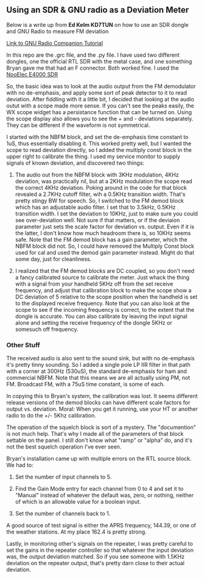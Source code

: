 ## Using an SDR & GNU radio as a Deviation Meter

Below is a write up from **Ed Kelm KD7TUN** on how to use an SDR
dongle and GNU Radio to measure FM deviation

[Link to GNU Radio Companion Tutorial](https://wiki.gnuradio.org/index.php/Guided_Tutorial_GRC)

In this repo are the .grc file, and the .py file. I have used two
different dongles, one the official RTL SDR with the metal case, and
one something Bryan gave me that had an F connector. Both worked fine.
I used the [NooElec E4000 SDR](https://www.nooelec.com/store/sdr/sdr-receivers/nesdr-xtr-plus.html)

So, the basic idea was to look at the audio output from the FM
demodulator with no de-emphasis, and apply some sort of peak detector to
it to read deviation. After fiddling with it a little bit, I decided
that looking at the audio outut with a scope made more sense. If you
can't see the peaks easily, the WX scope widget has a persistance
function that can be turned on. Using the scope display also allows you
to see the + and - deviations separately. They can be different if the
waveform is not symmetrical.

I started with the NBFM block, and set the de-emphasis time constant to
1uS, thus essentially disabling it. This worked pretty well, but I
wanted the scope to read deviation directly, so I added the multiply
const block in the upper right to calibrate the thing. I used my
service monitor to supply signals of known deviation, and discovered two
things:

1. The audio out from the NBFM block with 3KHz modulation, 4KHz
deviation, was practically nil, but at a 2KHz modulation the scope read
the correct 4KHz deviation. Poking around in the code for that block
revealed a 2.7KHz cutoff filter, wih a 0.5KHz transition width. That's
pretty stingy BW for speech. So, I switched to the FM demod block which
has an adjustable audio filter. I set that to 3.5kHz, 0.5KHz transition
width. I set the deviation to 10KHz, just to make sure you could see
over-deviation well. Not sure if that matters, or if the deviaion
parameter just sets the scale factor for deviation vs. output. Even if
it is the latter, I don't know how much headroom there is, so 10KHz
seems safe. Note that the FM demod block has a gain parameter, which
the NBFM block did not. So, I could have removed the Multiply Const
block used for cal and used the demod gain parameter instead. Might do
that some day, just for cleanliness.

2. I realized that the FM demod blocks are DC coupled, so you don't
need a fancy calibrated source to calibrate the meter. Just whack the
thing with a signal from your handheld 5KHz off from the set receive
frequency, and adjust that calibration block to make the scope show a DC
deviation of 5 relative to the scope position when the handheld is set
to the displayed receive frequency. Note that you can also look at the
scope to see if the incoming frequency is correct, to the extent that
the dongle is accurate. You can also calibrate by leaving the input
signal alone and setting the receive frequency of the dongle 5KHz or
somesuch off frequency.

### Other Stuff

The received audio is also sent to the sound sink, but with no
de-emphasis it's pretty tinny sounding. So I added a single pole LP IIR
filter in that path with a corner at 300Hz (530uS), the standard
de-emphasis for ham and commercial NBFM. Note that this means we are
all actually using PM, not FM. Broadcast FM, with a 75uS time constant,
is some of each.

In copying this to Bryan's system, the calibration was lost. It seems
different release versions of the demod blocks can have different scale
factors for output vs. deviation. Moral: When you get it running, use
your HT or another radio to do the +/- 5Khz calibration.

The operation of the squelch block is sort of a mystery. The
"documention" is not much help. That's why I made all of the parameters
of that block settable on the panel. I still don't know what "ramp" or
"alpha" do, and it's not the best squelch operation I've ever seen.

Bryan's installation came up with multiple errors on the RTL source
block. We had to:

1. Set the number of input channels to 5.

2. Find the Gain Mode entry for each channel from 0 to 4 and set it to
"Manual" instead of whatever the default was, zero, or nothing, neither
of which is an allowable value for a boolean input.

3. Set the number of channels back to 1.

A good source of test signal is either the APRS frequency, 144.39, or
one of the weather stations. At my place 162.4 is pretty strong.

Lastly, in monitoring other's signals on the repeater, I was pretty
careful to set the gains in the repeater controller so that whatever the
input deviation was, the output deviation matched. So if you see someone
with 1.5KHz deviation on the repeater output, that's pretty darn close
to their actual deviation.
